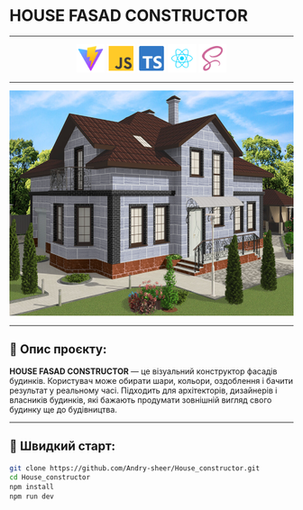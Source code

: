 # HOUSE FASAD CONSTRUCTOR

---

<div align="center" style="gap: 25%;">
  <img src="/public/icons/vite-svgrepo-com.svg" width="50" height="50" alt="icon4" />
  <img src="/public/icons/js-svgrepo-com.svg" width="50" height="50" alt="icon1" />
  <img src="/public/icons/typescript-official-svgrepo-com.svg" width="50" height="50" alt="icon3" />
  <img src="/public/icons/react-javascript-js-framework-facebook-svgrepo-com.svg" width="50" height="50" alt="icon2" />
  <img src="/public/icons/scss-svgrepo-com.svg" width="50" height="50" alt="icon5" />
</div>

---

<p align="center">
  <img src="/public/icons/HouseSc.png" width="600" height="400" alt="project house preview" />
</p>

---

## 🧾 Опис проєкту:
**HOUSE FASAD CONSTRUCTOR** — це візуальний конструктор фасадів будинків. Користувач може обирати шари, кольори, оздоблення і бачити результат у реальному часі. Підходить для архітекторів, дизайнерів і власників будинків, які бажають продумати зовнішній вигляд свого будинку ще до будівництва.

---

## 🚀 Швидкий старт:

```bash
git clone https://github.com/Andry-sheer/House_constructor.git
cd House_constructor
npm install
npm run dev
